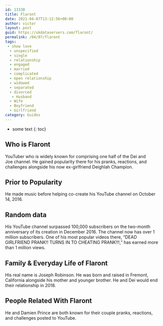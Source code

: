 ```yaml
---
id: 13330
title: Flaront
date: 2021-04-07T13:12:56+00:00
author: victor
layout: post
guid: https://ukdataservers.com/flaront/
permalink: /04/07/flaront
tags:
 - show love
  - unspecified
  - single
  - relationship
  - engaged
  - married
  - complicated
  - open relationship
  - widowed
  - separated
  - divorced
   - Husband
  - Wife
  - Boyfriend
  - Girlfriend
category: Guides
---
```


* some text
{: toc}


## Who is Flaront



YouTuber who is widely known for comprising one half of the Dei and Joe channel. He gained popularity there for his pranks, reactions, and challenges alongside his now ex-girlfriend Deighlah Champion. 

                
                
                
## Prior to Popularity



He made music before helping co-create his YouTube channel on October 14, 2016. 

                
                
                
## Random data



His YouTube channel surpassed 100,000 subscribers on the two-month anniversary of its creation in December 2016. The channel now has over 1 million subscribers. One of his most popular videos there, &#8220;DEAD GIRLFRIEND PRANK!! TURNS IN TO CHEATING PRANK!!!,&#8221; has earned more than 1 million views. 

                
                
                
## Family & Everyday Life of Flaront



His real name is Joseph Robinson. He was born and raised in Fremont, California alongside his mother and younger brother. He and Dei would end their relationship in 2018.

                
                
                
## People Related With Flaront



He and Damien Prince are both known for their couple pranks, reactions, and challenges posted to YouTube. 

                
              
            
          
          
          